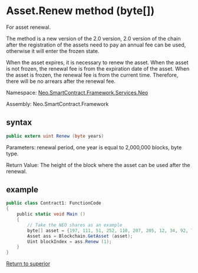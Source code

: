 # Asset.Renew method (byte[])

For asset renewal.

The method is a new version of the 2.0 version, 2.0 version of the chain after the registration of the assets need to pay an annual fee can be used, otherwise it will enter the frozen state.

When the asset expires, it is necessary to renew the asset. When the asset is not frozen, the renewal fee is from the expiration date of the asset. When the asset is frozen, the renewal fee is from the current time. Therefore, there will be no arrears after the renewal fee.

Namespace: [Neo.SmartContract.Framework.Services.Neo](../../neo.md)

Assembly: Neo.SmartContract.Framework

## syntax

```c#
public extern uint Renew (byte years)
```

Parameters: renewal period, one year is equal to 2,000,000 blocks, byte type.

Return Value: The height of the block where the asset can be used after the renewal.

## example

```c#
public class Contract1: FunctionCode
{
    public static void Main ()
    {
        // Take the NEO shares as an example
        byte[] asset = {197, 111, 51, 252, 110, 207, 205, 12, 34, 92, 74, 179, 86, 254, 229, 147, 144, 175, 133, 96, 190, 147, 15, 174, 190, 116, 166, 218, 255, 124, 155};
        Asset ass = Blockchain.GetAsset (asset);
        Uint blockIndex = ass.Renew (1);
    }
}
```



[Return to superior](../Asset.md)
